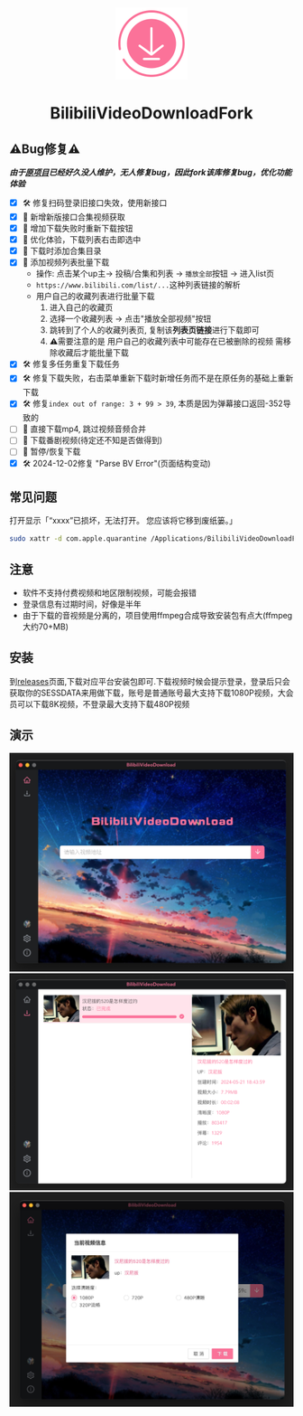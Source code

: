 <div align="center">
  <img src="./build/icons/256x256.png" alt="" width="128">
  <h1>BilibiliVideoDownloadFork</h1>
</div>

## ⚠️Bug修复⚠️

***由于[原项目](https://github.com/BilibiliVideoDownload/BilibiliVideoDownload)已经好久没人维护，无人修复bug，因此fork该库修复bug，优化功能体验***

- [x] 🛠️ 修复扫码登录旧接口失效，使用新接口
- [x] 💪 新增新版接口合集视频获取
- [x] 💪 增加下载失败时重新下载按钮
- [x] 💪 优化体验，下载列表右击即选中
- [x] 💪 下载时添加合集目录
- [x] 💪 添加视频列表批量下载
  - 操作: 点击某个up主-> 投稿/合集和列表 -> `播放全部`按钮 -> 进入list页
  - `https://www.bilibili.com/list/...`这种列表链接的解析
  - 用户自己的收藏列表进行批量下载
    1. 进入自己的收藏页
    2. 选择一个收藏列表 -> 点击"播放全部视频"按钮
    3. 跳转到了个人的收藏列表页, 复制该**列表页链接**进行下载即可
    4. ⚠️需要注意的是 用户自己的收藏列表中可能存在已被删除的视频 需移除收藏后才能批量下载
- [x] 🛠️ 修复多任务重复下载任务
- [x] 🛠️ 修复下载失败，右击菜单重新下载时新增任务而不是在原任务的基础上重新下载
- [x] 🛠️ 修复`index out of range: 3 + 99 > 39`, 本质是因为弹幕接口返回-352导致的
- [ ] 🤔 直接下载mp4, 跳过视频音频合并
- [ ] 🤔 下载番剧视频(待定还不知是否做得到)
- [ ] 🤔 暂停/恢复下载
- [x] 🛠️ 2024-12-02修复 "Parse BV Error"(页面结构变动)

## 常见问题

打开显示「“xxxx”已损坏，无法打开。 您应该将它移到废纸篓。」

```bash
sudo xattr -d com.apple.quarantine /Applications/BilibiliVideoDownloadFork.app
```

## 注意

- 软件不支持付费视频和地区限制视频，可能会报错
- 登录信息有过期时间，好像是半年
- 由于下载的音视频是分离的，项目使用ffmpeg合成导致安装包有点大(ffmpeg大约70+MB)

## 安装

到[releases](https://github.com/gxr404/BilibiliVideoDownloadFork/releases)页面,下载对应平台安装包即可.下载视频时候会提示登录，登录后只会获取你的SESSDATA来用做下载，账号是普通账号最大支持下载1080P视频，大会员可以下载8K视频，不登录最大支持下载480P视频

## 演示

![1](./screenshots/1.png)
![2](./screenshots/2.png)
![3](./screenshots/3.png)
